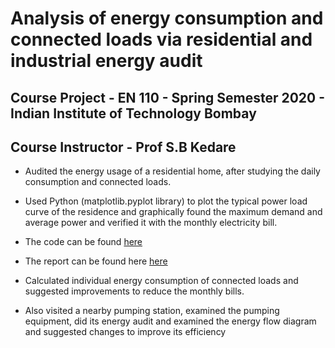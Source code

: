 # Analysis of energy consumption and connected loads via residential and industrial energy audit

## **Course Project - EN 110  - Spring Semester 2020 - Indian Institute of Technology Bombay**

## **Course Instructor - Prof S.B Kedare**

- Audited the energy usage of a residential home, after studying the daily consumption and connected loads.

- Used Python (matplotlib.pyplot library) to plot the typical power load curve of the residence and graphically found the maximum demand and average power and verified it with the monthly electricity bill.

- The code can be found <a href ="https://github.com/rohankalbag/Residential-and-Industrial-Energy-Audit/blob/main/Residential%20Audit.ipynb">here</a>

- The report can be found here <a href ="https://github.com/rohankalbag/Residential-and-Industrial-Energy-Audit/blob/main/Residential%20and%20Industrial%20Energy%20Audit%20-%20Report.pdf">here</a>

- Calculated individual energy consumption of connected loads and suggested improvements to reduce the
monthly bills.

- Also visited a nearby pumping station, examined the pumping equipment, did its energy audit and examined the energy flow diagram and suggested changes to improve its efficiency
